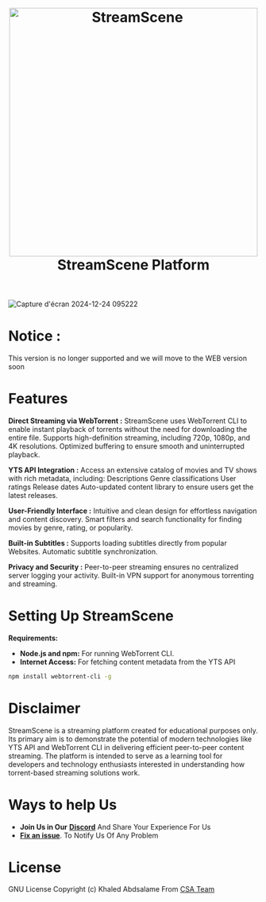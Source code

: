 

<h1 align="center">
  <br>
  <img src="https://github.com/user-attachments/assets/f6b7bb2d-97f0-4475-b711-34af63eeb424" alt="StreamScene" width="500"></a>
  <br>
  StreamScene Platform
  <br>
  <br>
</h1>


![Capture d'écran 2024-12-24 095222](https://github.com/user-attachments/assets/84fccbd9-f924-4da6-9446-a049f1458482)
<br>
# Notice : 
 This version is no longer supported and we will move to the WEB version soon 
# Features
**Direct Streaming via WebTorrent :**
StreamScene uses WebTorrent CLI to enable instant playback of torrents without the need for downloading the entire file.
Supports high-definition streaming, including 720p, 1080p, and 4K resolutions.
Optimized buffering to ensure smooth and uninterrupted playback.

**YTS API Integration :**
Access an extensive catalog of movies and TV shows with rich metadata, including:
Descriptions
Genre classifications
User ratings
Release dates
Auto-updated content library to ensure users get the latest releases.

**User-Friendly Interface :**
Intuitive and clean design for effortless navigation and content discovery.
Smart filters and search functionality for finding movies by genre, rating, or popularity.

**Built-in Subtitles :**
Supports loading subtitles directly from popular Websites.
Automatic subtitle synchronization.

**Privacy and Security :**
Peer-to-peer streaming ensures no centralized server logging your activity.
Built-in VPN support for anonymous torrenting and streaming.

# Setting Up StreamScene
**Requirements:**
- **Node.js and npm:**  For running WebTorrent CLI.
 - **Internet Access:**  For fetching content metadata from the YTS API
```bash
npm install webtorrent-cli -g
```
# Disclaimer 

StreamScene is a streaming platform created for educational purposes only. Its primary aim is to demonstrate the potential of modern technologies like YTS API and WebTorrent CLI in delivering efficient peer-to-peer content streaming. The platform is intended to serve as a learning tool for developers and technology enthusiasts interested in understanding how torrent-based streaming solutions work.
# Ways to help Us
- **Join Us in Our** **[Discord](https://discord.gg/H3VDuqFmPK)** And Share Your Experience For Us
- **[Fix an issue](https://github.com/Khaledabdsalame/StreamScene/issues?state=open)**. To Notify Us Of Any Problem


# License 
GNU License Copyright (c) Khaled Abdsalame From [CSA Team](https://github.com/CSA-club)
<br>

